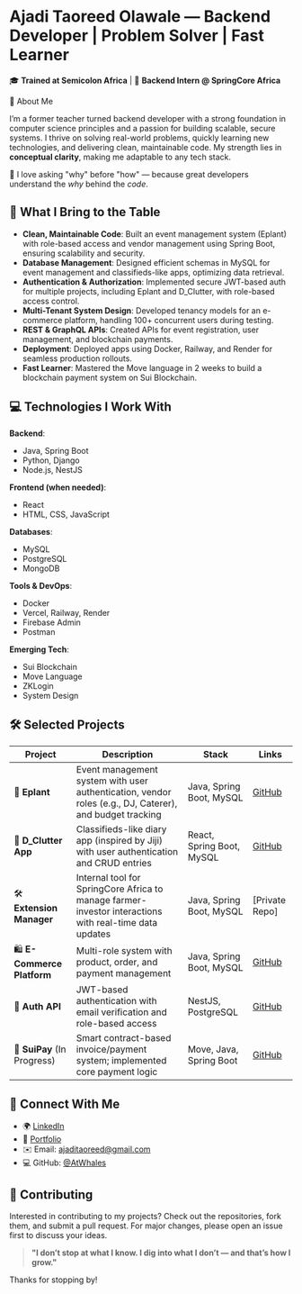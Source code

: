 # Ajadi Taoreed Olawale — Backend Developer | Problem Solver | Fast Learner

🎓 **Trained at Semicolon Africa** | 💼 **Backend Intern @ SpringCore Africa**

🚀 About Me

I’m a former teacher turned backend developer with a strong foundation in computer science principles and a passion for building scalable, secure systems. I thrive on solving real-world problems, quickly learning new technologies, and delivering clean, maintainable code. My strength lies in **conceptual clarity**, making me adaptable to any tech stack.

🔎 I love asking "why" before "how" — because great developers understand the *why* behind the *code*.

## 🧠 What I Bring to the Table

- **Clean, Maintainable Code**: Built an event management system (Eplant) with role-based access and vendor management using Spring Boot, ensuring scalability and security.
- **Database Management**: Designed efficient schemas in MySQL for event management and classifieds-like apps, optimizing data retrieval.
- **Authentication & Authorization**: Implemented secure JWT-based auth for multiple projects, including Eplant and D\_Clutter, with role-based access control.
- **Multi-Tenant System Design**: Developed tenancy models for an e-commerce platform, handling 100+ concurrent users during testing.
- **REST & GraphQL APIs**: Created APIs for event registration, user management, and blockchain payments.
- **Deployment**: Deployed apps using Docker, Railway, and Render for seamless production rollouts.
- **Fast Learner**: Mastered the Move language in 2 weeks to build a blockchain payment system on Sui Blockchain.

## 💻 Technologies I Work With

**Backend**:

- Java, Spring Boot
- Python, Django
- Node.js, NestJS

**Frontend (when needed)**:

- React
- HTML, CSS, JavaScript

**Databases**:

- MySQL
- PostgreSQL
- MongoDB

**Tools & DevOps**:

- Docker
- Vercel, Railway, Render
- Firebase Admin
- Postman

**Emerging Tech**:

- Sui Blockchain
- Move Language
- ZKLogin
- System Design

## 🛠️ Selected Projects

| Project                     | Description                                                                                             | Stack                     | Links                                           |
| --------------------------- | ------------------------------------------------------------------------------------------------------- | ------------------------- | ----------------------------------------------- |
| 🌟 **Eplant**               | Event management system with user authentication, vendor roles (e.g., DJ, Caterer), and budget tracking | Java, Spring Boot, MySQL  | [GitHub](https://github.com/AtWhales/eplant)    |
| 📒 **D\_Clutter App**       | Classifieds-like diary app (inspired by Jiji) with user authentication and CRUD entries                 | React, Spring Boot, MySQL | [GitHub](https://github.com/AtWhales/dclutter)  |
| 🛠️ **Extension Manager**   | Internal tool for SpringCore Africa to manage farmer-investor interactions with real-time data updates  | Java, Spring Boot, MySQL  | [Private Repo]                                  |
| 🛍️ **E-Commerce Platform** | Multi-role system with product, order, and payment management                                           | Java, Spring Boot, MySQL  | [GitHub](https://github.com/AtWhales/ecommerce) |
| 🔐 **Auth API**             | JWT-based authentication with email verification and role-based access                                  | NestJS, PostgreSQL        | [GitHub](https://github.com/AtWhales/auth-api)  |
| 💸 **SuiPay** (In Progress) | Smart contract-based invoice/payment system; implemented core payment logic                             | Move, Java, Spring Boot   | [GitHub](https://github.com/AtWhales/suipay)    |


## 📢 Connect With Me

- 🌍 [LinkedIn](https://www.linkedin.com/in/taoreed-olawale-3410b71b1/)
- 💼 [Portfolio](https://vercel.com/ajadi-taoreed-olawales-projects)
- ✉️ Email: [ajaditaoreed@gmail.com](mailto\:ajaditaoreed@gmail.com)
- 💻 GitHub: [@AtWhales](https://github.com/AtWhales)

## 🤝 Contributing

Interested in contributing to my projects? Check out the repositories, fork them, and submit a pull request. For major changes, please open an issue first to discuss your ideas.

> **"I don’t stop at what I know. I dig into what I don’t — and that’s how I grow."**

Thanks for stopping by!

